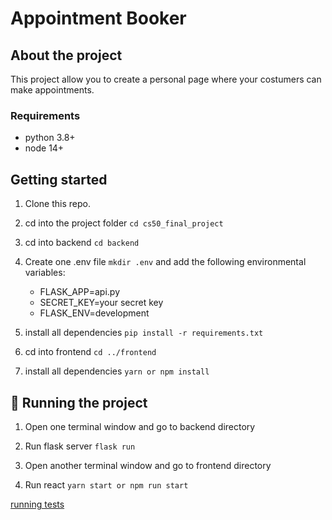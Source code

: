 # Appointment Booker
## About the project
This project allow you to create a personal page where your costumers can make appointments.  

### Requirements

- python 3.8+
- node 14+

## Getting started

1. Clone this repo.

2. cd into the project folder `cd cs50_final_project`

3. cd into backend `cd backend`

4. Create one .env file `mkdir .env` and add the following environmental variables:

    - FLASK_APP=api.py
    - SECRET_KEY=your secret key
    - FLASK_ENV=development

5. install all dependencies `pip install -r requirements.txt`

6. cd into frontend `cd ../frontend`

7. install all dependencies `yarn or npm install`

## :rocket: Running the project

1. Open one terminal window and go to backend directory

2. Run flask server `flask run`

3. Open another terminal window and go to frontend directory

4. Run react `yarn start or npm run start`

[running tests](https://facebook.github.io/create-react-app/docs/running-tests) 